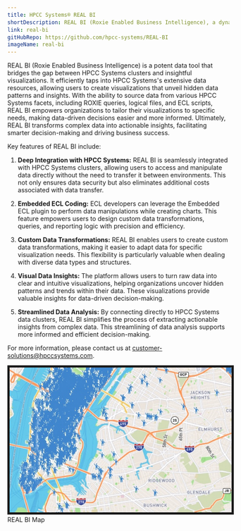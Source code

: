 ```yaml
---
title: HPCC Systems® REAL BI
shortDescription: REAL BI (Roxie Enabled Business Intelligence), a dynamic and powerful data tool, plays a pivotal role in bridging the gap between data stored in HPCC clusters and insightful visualizations. This innovative solution provides organizations with the means to harness the wealth of information within their HPCC data repositories effectively.
link: real-bi
gitHubRepo: https://github.com/hpcc-systems/REAL-BI
imageName: real-bi
---
```


REAL BI (Roxie Enabled Business Intelligence) is a potent data tool that bridges the gap between HPCC Systems clusters and insightful visualizations. It efficiently taps into HPCC Systems's extensive data resources, allowing users to create visualizations that unveil hidden data patterns and insights. With the ability to source data from various HPCC Systems facets, including ROXIE queries, logical files, and ECL scripts, REAL BI empowers organizations to tailor their visualizations to specific needs, making data-driven decisions easier and more informed. Ultimately, REAL BI transforms complex data into actionable insights, facilitating smarter decision-making and driving business success.

Key features of REAL BI include:

1. **Deep Integration with HPCC Systems:** REAL BI is seamlessly integrated with HPCC Systems clusters, allowing users to access and manipulate data directly without the need to transfer it between environments. This not only ensures data security but also eliminates additional costs associated with data transfer.

2. **Embedded ECL Coding:** ECL developers can leverage the Embedded ECL plugin to perform data manipulations while creating charts. This feature empowers users to design custom data transformations, queries, and reporting logic with precision and efficiency.

3. **Custom Data Transformations:** REAL BI enables users to create custom data transformations, making it easier to adapt data for specific visualization needs. This flexibility is particularly valuable when dealing with diverse data types and structures.

4. **Visual Data Insights:** The platform allows users to turn raw data into clear and intuitive visualizations, helping organizations uncover hidden patterns and trends within their data. These visualizations provide valuable insights for data-driven decision-making.

5. **Streamlined Data Analysis:** By connecting directly to HPCC Systems data clusters, REAL BI simplifies the process of extracting actionable insights from complex data. This streamlining of data analysis supports more informed and efficient decision-making.

For more information, please contact us at customer-solutions@hpccsystems.com.

<img src="../images/RealbiMap.JPG" alt="" title="REAL BI Map" border= "5px solid #191919;"/> 
<figcaption>REAL BI Map</figcaption>

